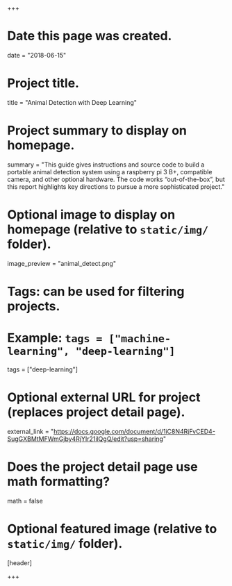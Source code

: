 +++
# Date this page was created.
date = "2018-06-15"

# Project title.
title = "Animal Detection with Deep Learning"

# Project summary to display on homepage.
summary = "This guide gives instructions and source code to build a portable animal detection system using a raspberry pi 3 B+, compatible camera, and other optional hardware. The code works “out-of-the-box”, but this report highlights key directions to pursue a more sophisticated project."

# Optional image to display on homepage (relative to `static/img/` folder).
image_preview = "animal_detect.png"

# Tags: can be used for filtering projects.
# Example: `tags = ["machine-learning", "deep-learning"]`
tags = ["deep-learning"]

# Optional external URL for project (replaces project detail page).
external_link = "https://docs.google.com/document/d/1iC8N4RjFvCED4-SugGXBMtMFWmGjby4RjYIr21ilQgQ/edit?usp=sharing"

# Does the project detail page use math formatting?
math = false

# Optional featured image (relative to `static/img/` folder).
[header]

+++
